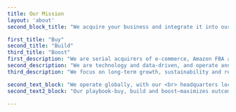 ```yaml
---
title: Our Mission
layout: 'about'
second_block_title: "We acquire your business and integrate it into our leading next-generation e-commerce platform"

first_title: "Buy"
second_title: "Build"
third_title: "Boost"
first_description: "We are serial acquirers of e-commerce, Amazon FBA and DTC stores: We work fast, reliably and with integrity. Our expert Buy-and-Build team will be by your side throughout the entire acquisition process."
second_description: "We are technology and data-driven, and operate and scale globally. Once we have acquired your brand, it’s our turn to further develop and build it on our multichannel platform."
third_description: "We focus on long-term growth, sustainability and responsibility—taking your company to the next level, we rely on significant e-commerce and consumer brand experience, as well as collaborations with best-in-class partners."

second_text_block: "We operate globally, with our <br> headquarters located in <span>Miami</span> and <br> additional teams based in <span>London</span>, <span>Berlin</span> and <span>Seattle</span>. Our team is backed by successful growth and VC investors as well as European family offices allowing us to deploy our capital fast."
second_text2_block: "Our playbook-buy, build and boost–maximizes outcomes and minimizes risk."

---
```


